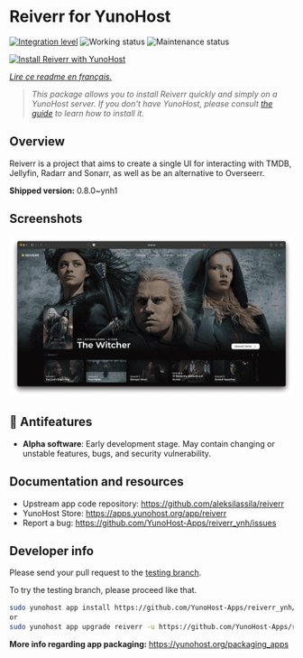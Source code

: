 <!--
N.B.: This README was automatically generated by https://github.com/YunoHost/apps/tree/master/tools/README-generator
It shall NOT be edited by hand.
-->

# Reiverr for YunoHost

[![Integration level](https://dash.yunohost.org/integration/reiverr.svg)](https://dash.yunohost.org/appci/app/reiverr) ![Working status](https://ci-apps.yunohost.org/ci/badges/reiverr.status.svg) ![Maintenance status](https://ci-apps.yunohost.org/ci/badges/reiverr.maintain.svg)

[![Install Reiverr with YunoHost](https://install-app.yunohost.org/install-with-yunohost.svg)](https://install-app.yunohost.org/?app=reiverr)

*[Lire ce readme en français.](./README_fr.md)*

> *This package allows you to install Reiverr quickly and simply on a YunoHost server.
If you don't have YunoHost, please consult [the guide](https://yunohost.org/#/install) to learn how to install it.*

## Overview

Reiverr is a project that aims to create a single UI for interacting with TMDB, Jellyfin, Radarr and Sonarr, as well as be an alternative to Overseerr.

**Shipped version:** 0.8.0~ynh1

## Screenshots

![Screenshot of Reiverr](./doc/screenshots/screenshot.png)

## :red_circle: Antifeatures

- **Alpha software**: Early development stage. May contain changing or unstable features, bugs, and security vulnerability.

## Documentation and resources

* Upstream app code repository: <https://github.com/aleksilassila/reiverr>
* YunoHost Store: <https://apps.yunohost.org/app/reiverr>
* Report a bug: <https://github.com/YunoHost-Apps/reiverr_ynh/issues>

## Developer info

Please send your pull request to the [testing branch](https://github.com/YunoHost-Apps/reiverr_ynh/tree/testing).

To try the testing branch, please proceed like that.

``` bash
sudo yunohost app install https://github.com/YunoHost-Apps/reiverr_ynh/tree/testing --debug
or
sudo yunohost app upgrade reiverr -u https://github.com/YunoHost-Apps/reiverr_ynh/tree/testing --debug
```

**More info regarding app packaging:** <https://yunohost.org/packaging_apps>
